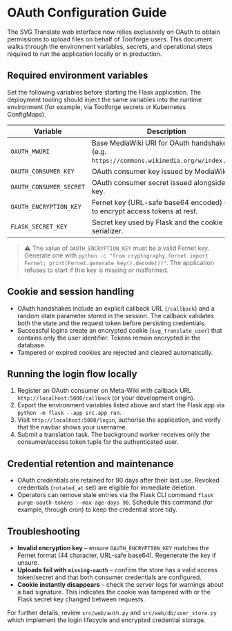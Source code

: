 # OAuth Configuration Guide

The SVG Translate web interface now relies exclusively on OAuth to obtain
permissions to upload files on behalf of Toolforge users.  This document walks
through the environment variables, secrets, and operational steps required to
run the application locally or in production.

## Required environment variables

Set the following variables before starting the Flask application.  The
deployment tooling should inject the same variables into the runtime
environment (for example, via Toolforge secrets or Kubernetes ConfigMaps).

| Variable | Description |
| --- | --- |
| `OAUTH_MWURI` | Base MediaWiki URI for OAuth handshakes (e.g. `https://commons.wikimedia.org/w/index.php`). |
| `OAUTH_CONSUMER_KEY` | OAuth consumer key issued by MediaWiki. |
| `OAUTH_CONSUMER_SECRET` | OAuth consumer secret issued alongside the key. |
| `OAUTH_ENCRYPTION_KEY` | Fernet key (URL-safe base64 encoded) used to encrypt access tokens at rest. |
| `FLASK_SECRET_KEY` | Secret key used by Flask and the cookie serializer. |

> ⚠️ The value of `OAUTH_ENCRYPTION_KEY` must be a valid Fernet key.  Generate
> one with `python -c "from cryptography.fernet import Fernet; print(Fernet.generate_key().decode())"`.
> The application refuses to start if this key is missing or malformed.

## Cookie and session handling

* OAuth handshakes include an explicit callback URL (`/callback`) and a random
  state parameter stored in the session.  The callback validates both the state
  and the request token before persisting credentials.
* Successful logins create an encrypted cookie (`svg_translate_user`) that
  contains only the user identifier.  Tokens remain encrypted in the database.
* Tampered or expired cookies are rejected and cleared automatically.

## Running the login flow locally

1. Register an OAuth consumer on Meta-Wiki with callback URL
   `http://localhost:5000/callback` (or your development origin).
2. Export the environment variables listed above and start the Flask app via
   `python -m flask --app src.app run`.
3. Visit `http://localhost:5000/login`, authorise the application, and verify
   that the navbar shows your username.
4. Submit a translation task.  The background worker receives only the
   consumer/access token tuple for the authenticated user.

## Credential retention and maintenance

* OAuth credentials are retained for 90 days after their last use.  Revoked
  credentials (`rotated_at` set) are eligible for immediate deletion.
* Operators can remove stale entries via the Flask CLI command
  `flask purge-oauth-tokens --max-age-days 90`.  Schedule this command (for
  example, through cron) to keep the credential store tidy.

## Troubleshooting

* **Invalid encryption key** – ensure `OAUTH_ENCRYPTION_KEY` matches the Fernet
  format (44 character, URL-safe base64).  Regenerate the key if unsure.
* **Uploads fail with `missing-oauth`** – confirm the store has a valid access
  token/secret and that both consumer credentials are configured.
* **Cookie instantly disappears** – check the server logs for warnings about a
  bad signature.  This indicates the cookie was tampered with or the Flask
  secret key changed between requests.

For further details, review `src/web/auth.py` and `src/web/db/user_store.py`
which implement the login lifecycle and encrypted credential storage.
